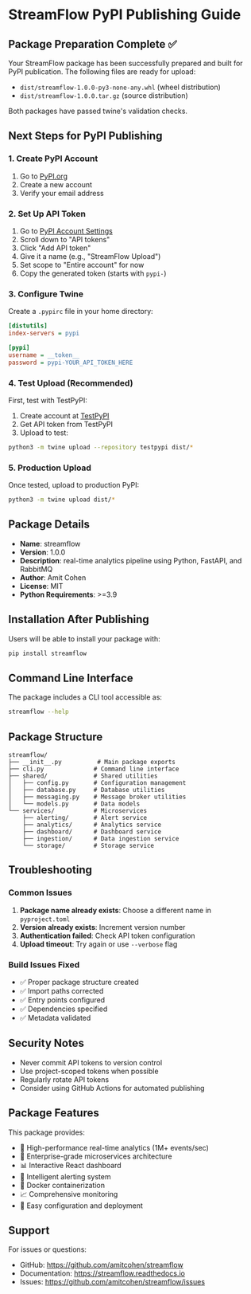 # StreamFlow PyPI Publishing Guide

## Package Preparation Complete ✅

Your StreamFlow package has been successfully prepared and built for PyPI publication. The following files are ready for upload:

- `dist/streamflow-1.0.0-py3-none-any.whl` (wheel distribution)
- `dist/streamflow-1.0.0.tar.gz` (source distribution)

Both packages have passed twine's validation checks.

## Next Steps for PyPI Publishing

### 1. Create PyPI Account

1. Go to [PyPI.org](https://pypi.org/account/register/)
2. Create a new account
3. Verify your email address

### 2. Set Up API Token

1. Go to [PyPI Account Settings](https://pypi.org/manage/account/)
2. Scroll down to "API tokens"
3. Click "Add API token"
4. Give it a name (e.g., "StreamFlow Upload")
5. Set scope to "Entire account" for now
6. Copy the generated token (starts with `pypi-`)

### 3. Configure Twine

Create a `.pypirc` file in your home directory:

```ini
[distutils]
index-servers = pypi

[pypi]
username = __token__
password = pypi-YOUR_API_TOKEN_HERE
```

### 4. Test Upload (Recommended)

First, test with TestPyPI:

1. Create account at [TestPyPI](https://test.pypi.org/account/register/)
2. Get API token from TestPyPI
3. Upload to test:

```bash
python3 -m twine upload --repository testpypi dist/*
```

### 5. Production Upload

Once tested, upload to production PyPI:

```bash
python3 -m twine upload dist/*
```

## Package Details

- **Name**: streamflow
- **Version**: 1.0.0
- **Description**: real-time analytics pipeline using Python, FastAPI, and RabbitMQ
- **Author**: Amit Cohen
- **License**: MIT
- **Python Requirements**: >=3.9

## Installation After Publishing

Users will be able to install your package with:

```bash
pip install streamflow
```

## Command Line Interface

The package includes a CLI tool accessible as:

```bash
streamflow --help
```

## Package Structure

```
streamflow/
├── __init__.py          # Main package exports
├── cli.py              # Command line interface
├── shared/             # Shared utilities
│   ├── config.py       # Configuration management
│   ├── database.py     # Database utilities
│   ├── messaging.py    # Message broker utilities
│   └── models.py       # Data models
└── services/           # Microservices
    ├── alerting/       # Alert service
    ├── analytics/      # Analytics service
    ├── dashboard/      # Dashboard service
    ├── ingestion/      # Data ingestion service
    └── storage/        # Storage service
```

## Troubleshooting

### Common Issues

1. **Package name already exists**: Choose a different name in `pyproject.toml`
2. **Version already exists**: Increment version number
3. **Authentication failed**: Check API token configuration
4. **Upload timeout**: Try again or use `--verbose` flag

### Build Issues Fixed

- ✅ Proper package structure created
- ✅ Import paths corrected
- ✅ Entry points configured
- ✅ Dependencies specified
- ✅ Metadata validated

## Security Notes

- Never commit API tokens to version control
- Use project-scoped tokens when possible
- Regularly rotate API tokens
- Consider using GitHub Actions for automated publishing

## Package Features

This package provides:
- 🚀 High-performance real-time analytics (1M+ events/sec)
- 🔧 Enterprise-grade microservices architecture
- 📊 Interactive React dashboard
- 🚨 Intelligent alerting system
- 🐳 Docker containerization
- 📈 Comprehensive monitoring
- 🔧 Easy configuration and deployment

## Support

For issues or questions:
- GitHub: https://github.com/amitcohen/streamflow
- Documentation: https://streamflow.readthedocs.io
- Issues: https://github.com/amitcohen/streamflow/issues
